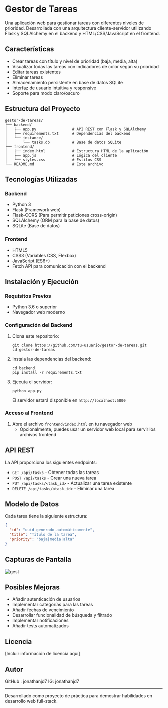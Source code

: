 # Gestor de Tareas

Una aplicación web para gestionar tareas con diferentes niveles de prioridad. Desarrollada con una arquitectura cliente-servidor utilizando Flask y SQLAlchemy en el backend y HTML/CSS/JavaScript en el frontend.

## Características

- Crear tareas con título y nivel de prioridad (baja, media, alta)
- Visualizar todas las tareas con indicadores de color según su prioridad
- Editar tareas existentes
- Eliminar tareas
- Almacenamiento persistente en base de datos SQLite
- Interfaz de usuario intuitiva y responsive
- Soporte para modo claro/oscuro

## Estructura del Proyecto

```
gestor-de-tareas/
├── backend/
│   ├── app.py                # API REST con Flask y SQLAlchemy
│   ├── requirements.txt      # Dependencias del backend
│   └── instance/
│       └── tasks.db          # Base de datos SQLite
├── frontend/
│   ├── index.html            # Estructura HTML de la aplicación
│   ├── app.js                # Lógica del cliente
│   └── styles.css            # Estilos CSS
└── README.md                 # Este archivo
```

## Tecnologías Utilizadas

### Backend
- Python 3
- Flask (Framework web)
- Flask-CORS (Para permitir peticiones cross-origin)
- SQLAlchemy (ORM para la base de datos)
- SQLite (Base de datos)

### Frontend
- HTML5
- CSS3 (Variables CSS, Flexbox)
- JavaScript (ES6+)
- Fetch API para comunicación con el backend

## Instalación y Ejecución

### Requisitos Previos
- Python 3.6 o superior
- Navegador web moderno

### Configuración del Backend

1. Clona este repositorio:
   ```
   git clone https://github.com/tu-usuario/gestor-de-tareas.git
   cd gestor-de-tareas
   ```

2. Instala las dependencias del backend:
   ```
   cd backend
   pip install -r requirements.txt
   ```

3. Ejecuta el servidor:
   ```
   python app.py
   ```
   El servidor estará disponible en `http://localhost:5000`

### Acceso al Frontend

1. Abre el archivo `frontend/index.html` en tu navegador web
   - Opcionalmente, puedes usar un servidor web local para servir los archivos frontend

## API REST

La API proporciona los siguientes endpoints:

- `GET /api/tasks` - Obtener todas las tareas
- `POST /api/tasks` - Crear una nueva tarea
- `PUT /api/tasks/<task_id>` - Actualizar una tarea existente
- `DELETE /api/tasks/<task_id>` - Eliminar una tarea

## Modelo de Datos

Cada tarea tiene la siguiente estructura:

```json
{
  "id": "uuid-generado-automáticamente",
  "title": "Título de la tarea",
  "priority": "baja|media|alta"
}
```

## Capturas de Pantalla
![gest](https://github.com/user-attachments/assets/3ebd7886-8178-4923-9588-be9771416f11)



## Posibles Mejoras

- Añadir autenticación de usuarios
- Implementar categorías para las tareas
- Añadir fechas de vencimiento
- Desarrollar funcionalidad de búsqueda y filtrado
- Implementar notificaciones
- Añadir tests automatizados

## Licencia

[Incluir información de licencia aquí]

## Autor

GitHub : jonathanjd7
IG: jonathanjd7

---

Desarrollado como proyecto de práctica para demostrar habilidades en desarrollo web full-stack.
